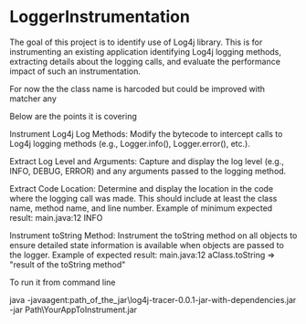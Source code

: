 # LoggerInstrumentation

The goal of this project is to identify use of Log4j library. This is for instrumenting an existing application identifying Log4j logging methods, extracting details about the logging calls, and evaluate the performance impact of such an instrumentation.

For now the the class name is harcoded but could be improved with matcher any

Below are the points it is covering

Instrument Log4j Log Methods: Modify the bytecode to intercept calls to Log4j logging methods (e.g., Logger.info(), Logger.error(), etc.).

Extract Log Level and Arguments: Capture and display the log level (e.g., INFO, DEBUG, ERROR) and any arguments passed to the logging method.

Extract Code Location: Determine and display the location in the code where the logging call was made. This should include at least the class name, method name, and line number. Example of minimum expected result: main.java:12 INFO

Instrument toString Method: Instrument the toString method on all objects to ensure detailed state information is available when objects are passed to the logger. Example of expected result: main.java:12 aClass.toString => "result of the toString method"


To run it from command line

java -javaagent:path_of_the_jar\log4j-tracer-0.0.1-jar-with-dependencies.jar -jar Path\YourAppToInstrument.jar


